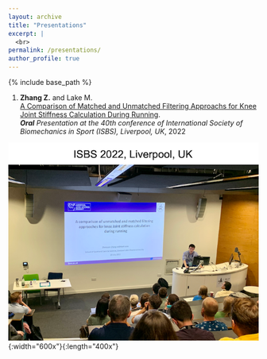 ```yaml
---
layout: archive
title: "Presentations"
excerpt: |
  <br>
permalink: /presentations/
author_profile: true
---
```


{% include base_path %}

<!--- below will turn page into collection, pulling from _presentations folder --->

<!---
{% for post in site.presentations reversed %}
  {% include archive-single.html %}
{% endfor %}
--->

1. **Zhang Z.** and Lake M. <br>
[A Comparison of Matched and Unmatched Filtering Approachs for Knee Joint Stiffness Calculation During Running](https://commons.nmu.edu/isbs/vol40/iss1/195). <br> ***Oral** Presentation at the 40th conference of International Society of Biomechanics in Sport (ISBS), Liverpool, UK*, 2022

![talksheader](/images/ISBS2022.png){:width="600x"}{:length="400x"}
